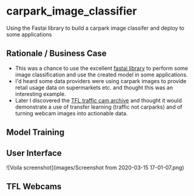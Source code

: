 # carpark_image_classifier
Using the Fastai library to build a carpark image classifer and deploy to some applications

## Rationale / Business Case
* This was a chance to use the excellent [fastai library](https://www.fast.ai/) to perform some image classification and use the created model in some applications. 
* I'd heard some data providers were using carpark images to provide retail usage data on supermarkets etc. and thought this was an interesting example.
* Later I discovered the [TFL traffic cam archive](https://www.tfljamcams.net/) and thought it would demonstrate a use of transfer learning (traffic not carparks) and of turning webcam images into actionable data.

## Model Training

## User Interface

![Voila screenshot](images/Screenshot from 2020-03-15 17-01-07.png)

## TFL Webcams




